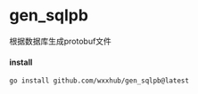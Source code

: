 # gen_sqlpb
根据数据库生成protobuf文件

#### install
```shell
go install github.com/wxxhub/gen_sqlpb@latest
```